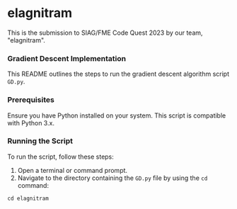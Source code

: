 # elagnitram

This is the submission to SIAG/FME Code Quest 2023 by our team, "elagnitram".

### Gradient Descent Implementation

This README outlines the steps to run the gradient descent algorithm script `GD.py`.

### Prerequisites

Ensure you have Python installed on your system. This script is compatible with Python 3.x.

### Running the Script

To run the script, follow these steps:

1. Open a terminal or command prompt.
2. Navigate to the directory containing the `GD.py` file by using the `cd` command:

```
cd elagnitram
```
